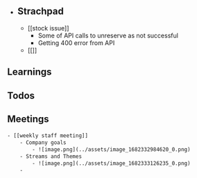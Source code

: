 - ## Strachpad
	- [[stock issue]]
		- Some of API calls to unreserve as not successful
		- Getting 400 error from API
	- [[]]
## Learnings
## Todos
## Meetings
	- [[weekly staff meeting]]
		- Company goals
			- ![image.png](../assets/image_1682332984620_0.png)
		- Streams and Themes
			- ![image.png](../assets/image_1682333126235_0.png)
		-